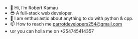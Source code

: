 - 👋 Hi, I’m Robert Kamau
- 😎 A full-stack web developer.
- 💞️ I am enthusiastic about anything to do with python & cpp.
- 📫 How to reach me parrotdevelopers254@gmail.com
- 📞or you can holla me on +254745414357

<!---
parrotdevelopers254/parrotdevelopers254 is a ✨ special ✨ repository because its `README.md` (this file) appears on your GitHub profile.
You can click the Preview link to take a look at your changes.
--->
